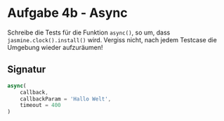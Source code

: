 # Aufgabe 4b - Async

Schreibe die Tests für die Funktion `async()`, so um, dass `jasmine.clock().install()` wird. Vergiss nicht, nach jedem Testcase die Umgebung wieder aufzuräumen!

## Signatur
```javascript
async(
	callback,
	callbackParam = 'Hallo Welt',
	timeout = 400
)
```

